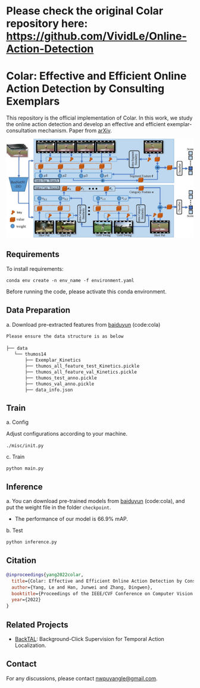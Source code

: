 # Please check the original Colar repository here: https://github.com/VividLe/Online-Action-Detection

# Colar: Effective and Efficient Online Action Detection by Consulting Exemplars

This repository is the official implementation of Colar. In this work, we study the online action detection and develop an effective and efficient exemplar-consultation mechanism. Paper from [arXiv](https://arxiv.org/abs/2203.01057).

![Illustrating the architecture of the proposed I2Sim](framework.jpg)


## Requirements

To install requirements:

```setup
conda env create -n env_name -f environment.yaml
```

Before running the code, please activate this conda environment.
## Data Preparation

a. Download pre-extracted features from [baiduyun](https://pan.baidu.com/s/1U6G4h9JsSUXRUl7I79jEDg) (code:cola)

~~~~
Please ensure the data structure is as below

├── data
   └── thumos14
       ├── Exemplar_Kinetics
       ├── thumos_all_feature_test_Kinetics.pickle
       ├── thumos_all_feature_val_Kinetics.pickle
       ├── thumos_test_anno.pickle
       ├── thumos_val_anno.pickle
       ├── data_info.json
~~~~

## Train 

a. Config

Adjust configurations according to your machine.

`./misc/init.py`

c. Train

```train
python main.py
```
## Inference

a. You can download pre-trained models from [baiduyun](https://pan.baidu.com/s/1U6G4h9JsSUXRUl7I79jEDg) (code:cola), and put the weight file in the folder `checkpoint`.

- The performance of our model is 66.9% mAP.

b. Test

```eval
python inference.py
```


## Citation

```BibTeX
@inproceedings{yang2022colar,
  title={Colar: Effective and Efficient Online Action Detection by Consulting Exemplars},
  author={Yang, Le and Han, Junwei and Zhang, Dingwen},
  booktitle={Proceedings of the IEEE/CVF Conference on Computer Vision and Pattern Recognition},
  year={2022}
}
```

## Related Projects
- [BackTAL](https://github.com/VividLe/BackTAL): Background-Click Supervision for Temporal Action Localization.

## Contact
For any discussions, please contact [nwpuyangle@gmail.com](mailto:nwpuyangle@gmail.com).
